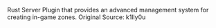 Rust Server Plugin that provides an advanced management system for creating in-game zones. Original Source: k1lly0u